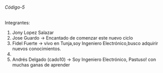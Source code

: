 ###### Código-5

Integrantes:

1. Jony Lopez Salazar
2. Jose Guardo -> Encantado de comenzar este nuevo ciclo
3. Fidel Fuerte -> vivo en Tunja,soy Ingeniero Electrónico,busco adquirir nuevos conocimientos. 
4.
5. Andrés Delgado (cado10) -> Soy Ingeniero Electrónico, Pastuso! con muchas ganas de aprender

